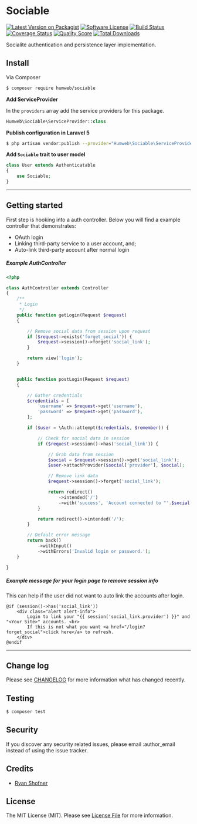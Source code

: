 # Sociable

[![Latest Version on Packagist][ico-version]][link-packagist]
[![Software License][ico-license]](LICENSE.md)
[![Build Status][ico-travis]][link-travis]
[![Coverage Status][ico-scrutinizer]][link-scrutinizer]
[![Quality Score][ico-code-quality]][link-code-quality]
[![Total Downloads][ico-downloads]][link-downloads]

Socialite authentication and persistence layer implementation.

## Install

Via Composer

``` bash
$ composer require humweb/sociable
```

**Add ServiceProvider**

In the `providers` array add the service providers for this package.
 ```php
 Humweb\Sociable\ServiceProvider::class
 ```

**Publish configuration in Laravel 5**
```bash  
$ php artisan vendor:publish --provider="Humweb\Sociable\ServiceProvider"
```


**Add `Sociable` trait to user model**
```php
class User extends Authenticatable
{
    use Sociable;
}
```

---

## Getting started

First step is hooking into a auth controller.
Below you will find a example controller that demonstrates:
* OAuth login
* Linking third-party service to a user account, and;
* Auto-link third-party account after normal login

##### Example AuthController
```php
<?php

class AuthController extends Controller
{
    /**
     * Login
     */
    public function getLogin(Request $request)
    {

        // Remove social data from session upon request
        if ($request->exists('forget_social')) {
            $request->session()->forget('social_link');
        }

        return view('login');
    }


    public function postLogin(Request $request)
    {

        // Gather credentials
        $credentials = [
            'username' => $request->get('username'),
            'password' => $request->get('password'),
        ];

        if ($user = \Auth::attempt($credentials, $remember)) {

            // Check for social data in session
            if ($request->session()->has('social_link')) {

                // Grab data from session
                $social = $request->session()->get('social_link');
                $user->attachProvider($social['provider'], $social);

                // Remove link data
                $request->session()->forget('social_link');

                return redirect()
                    ->intended('/')
                    ->with('success', 'Account connected to "'.$social['provider'].'" successfully.');
            }

            return redirect()->intended('/');
        }

        // Default error message
        return back()
            ->withInput()
            ->withErrors('Invalid login or password.');
    }

}
```


##### Example message for your login page to remove session info

 This can help if the user did not want to auto link the accounts after login.
```
@if (session()->has('social_link'))
    <div class="alert alert-info">
        Login to link your "{{ session('social_link.provider') }}" and "<Your Site>" accounts. <br>
        If this is not what you want <a href="/login?forget_social">click here</a> to refresh.
    </div>
@endif
```

---

## Change log

Please see [CHANGELOG](CHANGELOG.md) for more information what has changed recently.

## Testing

``` bash
$ composer test
```

## Security

If you discover any security related issues, please email :author_email instead of using the issue tracker.

## Credits

- [Ryan Shofner](http://github.com/ryun)

## License

The MIT License (MIT). Please see [License File](LICENSE.md) for more information.

[ico-version]: https://img.shields.io/packagist/v/humweb/sociable.svg?style=flat-square
[ico-license]: https://img.shields.io/badge/license-MIT-brightgreen.svg?style=flat-square
[ico-travis]: https://img.shields.io/travis/humweb/sociable/master.svg?style=flat-square
[ico-scrutinizer]: https://img.shields.io/scrutinizer/coverage/g/humweb/sociable.svg?style=flat-square
[ico-code-quality]: https://img.shields.io/scrutinizer/g/humweb/sociable.svg?style=flat-square
[ico-downloads]: https://img.shields.io/packagist/dt/humweb/sociable.svg?style=flat-square

[link-packagist]: https://packagist.org/packages/humweb/sociable
[link-travis]: https://travis-ci.org/humweb/sociable
[link-scrutinizer]: https://scrutinizer-ci.com/g/humweb/sociable/code-structure
[link-code-quality]: https://scrutinizer-ci.com/g/humweb/sociable
[link-downloads]: https://packagist.org/packages/humweb/sociable
[link-author]: https://github.com/:author_username
[link-contributors]: ../../contributors